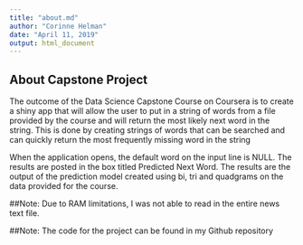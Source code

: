```yaml
---
title: "about.md"
author: "Corinne Helman"
date: "April 11, 2019"
output: html_document
---
```


## About Capstone Project

The outcome of the Data Science Capstone Course on Coursera is to create a shiny app that will allow the user to put in a string of words from a file provided by the course and will return the most likely next word in the string.  This is done by creating strings of words that can be searched and can quickly return the most frequently missing word in the string


When the application opens, the default word on the input line is NULL.  The results are posted in the box titled Predicted Next Word.  The results are the output of the prediction model created using bi, tri and quadgrams on the data provided for the course.


##Note:  Due to RAM limitations, I was not able to read in the entire news text file.

##Note:  The code for the project can be found in my Github repository
